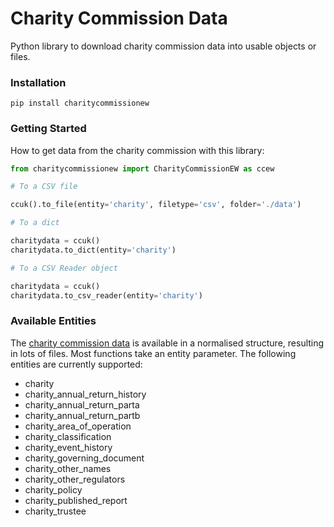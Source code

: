 # Charity Commission Data

Python library to download charity commission data into usable objects or files.

### Installation

`pip install charitycommissionew`

### Getting Started

How to get data from the charity commission with this library:

```python
from charitycommissionew import CharityCommissionEW as ccew

# To a CSV file

ccuk().to_file(entity='charity', filetype='csv', folder='./data')

# To a dict 

charitydata = ccuk()
charitydata.to_dict(entity='charity')

# To a CSV Reader object

charitydata = ccuk()
charitydata.to_csv_reader(entity='charity')

```

### Available Entities

The [charity commission data](http://data.charitycommission.gov.uk/) is available in a normalised structure, resulting in lots of files. 
Most functions take an entity parameter. The following entities are currently supported:

 - charity
 - charity_annual_return_history
 - charity_annual_return_parta
 - charity_annual_return_partb
 - charity_area_of_operation
 - charity_classification
 - charity_event_history
 - charity_governing_document
 - charity_other_names
 - charity_other_regulators
 - charity_policy
 - charity_published_report
 - charity_trustee